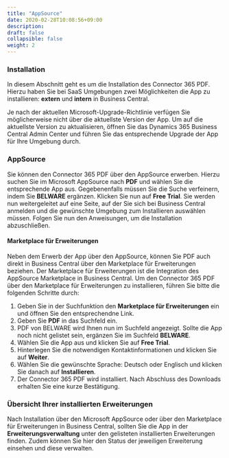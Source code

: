```yaml
---
title: "AppSource"
date: 2020-02-28T10:08:56+09:00
description: 
draft: false
collapsible: false
weight: 2
---
```

### Installation
In diesem Abschnitt geht es um die Installation des Connector 365 PDF. Hierzu haben Sie bei SaaS Umgebungen zwei Möglichkeiten die App zu installieren: **extern** und **intern** in Business Central. 

Je nach der aktuellen Microsoft-Upgrade-Richtlinie verfügen Sie möglicherweise nicht über die aktuellste Version der App. Um auf die aktuellste Version zu aktualisieren, öffnen Sie das Dynamics 365 Business Central Admin Center und führen Sie das entsprechende Upgrade der App für Ihre Umgebung durch.

### AppSource
Sie können den Connector 365 PDF über den AppSource erwerben. Hierzu suchen Sie im Microsoft AppSource nach **PDF** und wählen Sie die entsprechende App aus. Gegebenenfalls müssen Sie die Suche verfeinern, indem Sie **BELWARE** ergänzen. 
Klicken Sie nun auf **Free Trial**. Sie werden nun weitergeleitet auf eine Seite, auf der Sie sich bei Business Central anmelden und die gewünschte Umgebung zum Installieren auswählen müssen. Folgen Sie nun den Anweisungen, um die Installation abzuschließen.

#### Marketplace für Erweiterungen
Neben dem Erwerb der App über den AppSource, können Sie PDF auch direkt in Business Central über den Marketplace für Erweiterungen beziehen. Der Marketplace für Erweiterungen ist die Integration des AppSource Marketplace in Business Central.
Um den Connector 365 PDF über den Marketplace für Erweiterungen zu installieren, führen Sie bitte die folgenden Schritte durch:
1. Geben Sie in der Suchfunktion den **Marketplace für Erweiterungen** ein und öffnen Sie den entsprechendne Link.
2. Geben Sie **PDF** in das Suchfeld ein.
3. PDF von BELWARE wird Ihnen nun im Suchfeld angezeigt. Sollte die App noch nicht gelistet sein, ergänzen Sie im Suchfeld **BELWARE**.
4. Wählen Sie die App aus und klicken Sie auf **Free Trial**.
5. Hinterlegen Sie die notwendigen Kontaktinformationen und klicken Sie auf **Weiter**.
6. Wählen Sie die gewünschte Sprache: Deutsch oder Englisch und klicken Sie danach auf **Installieren**.
7. Der Connector 365 PDF wird installiert. Nach Abschluss des Downloads erhalten Sie eine kurze Bestätigung.

### Übersicht Ihrer installierten Erweiterungen
Nach Installation über den Microsoft AppSource oder über den Marketplace für Erweiterungen in Business Central, sollten Sie die App in der **Erweiterungsverwaltung** unter den gelisteten installierten Erweiterungen finden. Zudem können Sie hier den Status der jeweiligen Erweiterung einsehen und diese verwalten.